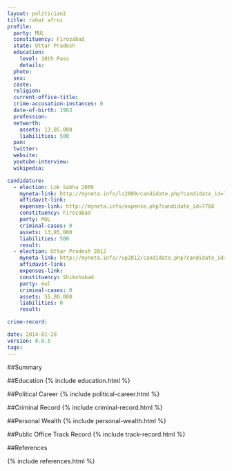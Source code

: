 ```yaml
---
layout: politician2
title: rahat afroz
profile: 
  party: MUL
  constituency: Firozabad
  state: Uttar Pradesh
  education: 
    level: 10th Pass
    details: 
  photo: 
  sex: 
  caste: 
  religion: 
  current-office-title: 
  crime-accusation-instances: 0
  date-of-birth: 1963
  profession: 
  networth: 
    assets: 13,85,000
    liabilities: 500
  pan: 
  twitter: 
  website: 
  youtube-interview: 
  wikipedia: 

candidature: 
  - election: Lok Sabha 2009
    myneta-link: http://myneta.info/ls2009/candidate.php?candidate_id=7768
    affidavit-link: 
    expenses-link: http://myneta.info/expense.php?candidate_id=7768
    constituency: Firozabad 
    party: MUL
    criminal-cases: 0
    assets: 13,85,000
    liabilities: 500
    result:  
  - election: Uttar Pradesh 2012
    myneta-link: http://myneta.info//up2012/candidate.php?candidate_id=5628
    affidavit-link: 
    expenses-link: 
    constituency: Shikohabad 
    party: mul
    criminal-cases: 0
    assets: 55,80,000
    liabilities: 0
    result:  

crime-record: 

date: 2014-01-28
version: 0.0.5
tags: 
---
```

##Summary


##Education
{% include education.html %}


##Political Career
{% include political-career.html %}


##Criminal Record
{% include criminal-record.html %}


##Personal Wealth
{% include personal-wealth.html %}


##Public Office Track Record
{% include track-record.html %}


##References


{% include references.html %}